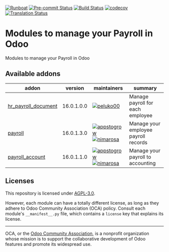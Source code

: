 
[![Runboat](https://img.shields.io/badge/runboat-Try%20me-875A7B.png)](https://runboat.odoo-community.org/builds?repo=OCA/payroll&target_branch=16.0)
[![Pre-commit Status](https://github.com/OCA/payroll/actions/workflows/pre-commit.yml/badge.svg?branch=16.0)](https://github.com/OCA/payroll/actions/workflows/pre-commit.yml?query=branch%3A16.0)
[![Build Status](https://github.com/OCA/payroll/actions/workflows/test.yml/badge.svg?branch=16.0)](https://github.com/OCA/payroll/actions/workflows/test.yml?query=branch%3A16.0)
[![codecov](https://codecov.io/gh/OCA/payroll/branch/16.0/graph/badge.svg)](https://codecov.io/gh/OCA/payroll)
[![Translation Status](https://translation.odoo-community.org/widgets/payroll-16-0/-/svg-badge.svg)](https://translation.odoo-community.org/engage/payroll-16-0/?utm_source=widget)

<!-- /!\ do not modify above this line -->

# Modules to manage your Payroll in Odoo

Modules to manage your Payroll in Odoo

<!-- /!\ do not modify below this line -->

<!-- prettier-ignore-start -->

[//]: # (addons)

Available addons
----------------
addon | version | maintainers | summary
--- | --- | --- | ---
[hr_payroll_document](hr_payroll_document/) | 16.0.1.0.0 | [![peluko00](https://github.com/peluko00.png?size=30px)](https://github.com/peluko00) | Manage payroll for each employee
[payroll](payroll/) | 16.0.1.3.0 | [![appstogrow](https://github.com/appstogrow.png?size=30px)](https://github.com/appstogrow) [![nimarosa](https://github.com/nimarosa.png?size=30px)](https://github.com/nimarosa) | Manage your employee payroll records
[payroll_account](payroll_account/) | 16.0.1.1.0 | [![appstogrow](https://github.com/appstogrow.png?size=30px)](https://github.com/appstogrow) [![nimarosa](https://github.com/nimarosa.png?size=30px)](https://github.com/nimarosa) | Manage your payroll to accounting

[//]: # (end addons)

<!-- prettier-ignore-end -->

## Licenses

This repository is licensed under [AGPL-3.0](LICENSE).

However, each module can have a totally different license, as long as they adhere to Odoo Community Association (OCA)
policy. Consult each module's `__manifest__.py` file, which contains a `license` key
that explains its license.

----
OCA, or the [Odoo Community Association](http://odoo-community.org/), is a nonprofit
organization whose mission is to support the collaborative development of Odoo features
and promote its widespread use.
